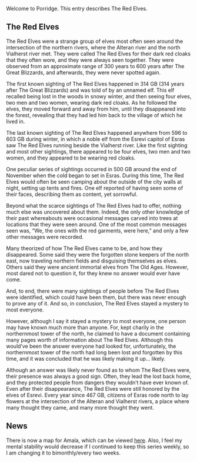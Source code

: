 Welcome to Porridge. This entry describes The Red Elves.

## The Red Elves
The Red Elves were a strange group of elves most often seen around the intersection of the northern rivers, where the Alteran river and the north Vialherst river met. They were called The Red Elves for their dark red cloaks that they often wore, and they were always seen together. They were observed from an approximate range of 300 years to 600 years after The Great Blizzards, and afterwards, they were never spotted again.

The first known sighting of The Red Elves happened in 314 GB (314 years after The Great Blizzards) and was told of by an unnamed elf. This elf recalled being lost in the woods in snowy winter, and then seeing four elves, two men and two women, wearing dark red cloaks. As he followed the elves, they moved forward and away from him, until they disappeared into the forest, revealing that they had led him back to the village of which he lived in.

The last known sighting of The Red Elves happened anywhere from 596 to 603 GB during winter, in which a noble elf from the Esrevi capitol of Esras saw The Red Elves running beside the Vialherst river. Like the first sighting and most other sightings, there appeared to be four elves, two men and two women, and they appeared to be wearing red cloaks.

One peculiar series of sightings occurred in 500 GB around the end of November when the cold began to set in Esras. During this time, The Red Elves would often be seen camping about the outside of the city walls at night, setting up tents and fires. One elf reported of having seen some of their faces, describing them as content, yet sorrowful.

Beyond what the scarce sightings of The Red Elves had to offer, nothing much else was uncovered about them. Indeed, the only other knowledge of their past whereabouts were occasional messages carved into trees at locations that they were seen around. One of the most common messages seen was, “We, the ones with the red garments, were here,” and only a few other messages were recorded.

Many theorized of how The Red Elves came to be, and how they disappeared. Some said they were the forgotten stone keepers of the north east, now traveling northern fields and disguising themselves as elves. Others said they were ancient immortal elves from The Old Ages. However, most dared not to question it, for they knew no answer would ever have come.

And, to end, there were many sightings of people before The Red Elves were identified, which could have been them, but there was never enough to prove any of it. And so, in conclusion, The Red Elves stayed a mystery to most everyone.

However, although I say it stayed a mystery to most everyone, one person may have known much more than anyone. For, kept charily in the northernmost tower of the north, he claimed to have a document containing many pages worth of information about The Red Elves. Although this would’ve been the answer everyone had looked for, unfortunately, the northernmost tower of the north had long been lost and forgotten by this time, and it was concluded that he was likely making it up... likely.

Although an answer was likely never found as to whom The Red Elves were, their presence was always a good sign. Often, they lead the lost back home, and they protected people from dangers they wouldn’t have ever known of. Even after their disappearance, The Red Elves were still honored by the elves of Esrevi. Every year since 467 GB, citizens of Esras rode north to lay flowers at the intersection of the Alteran and Vialherst rivers, a place where many thought they came, and many more thought they went.

## News
There is now a map for Amala, which can be viewed <a href="fanfavoritessofar.com/blog/archive/porridge.html">here</a>. Also, I feel my mental stability would decrease if I continued to keep this series weekly, so I am changing it to bimonthly/every two weeks.